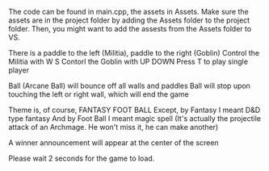 The code can be found in main.cpp, the assets in Assets. Make sure the assets are in the project folder by adding the Assets folder to the project folder. Then, you might want to add the assests from the Assets folder to VS.

There is a paddle to the left (Militia), paddle to the right (Goblin)
Control the Militia with W S
Contorl the Goblin with UP DOWN
Press T to play single player

Ball (Arcane Ball) will bounce off all walls and paddles
Ball will stop upon touching the left or right wall, which will end the game


Theme is, of course, FANTASY FOOT BALL
Except, by Fantasy I meant D&D type fantasy
And by Foot Ball I meant magic spell (It's actually the projectile attack of an Archmage. He won't miss it, he can make another)

A winner announcement will appear at the center of the screen

Please wait 2 seconds for the game to load.

